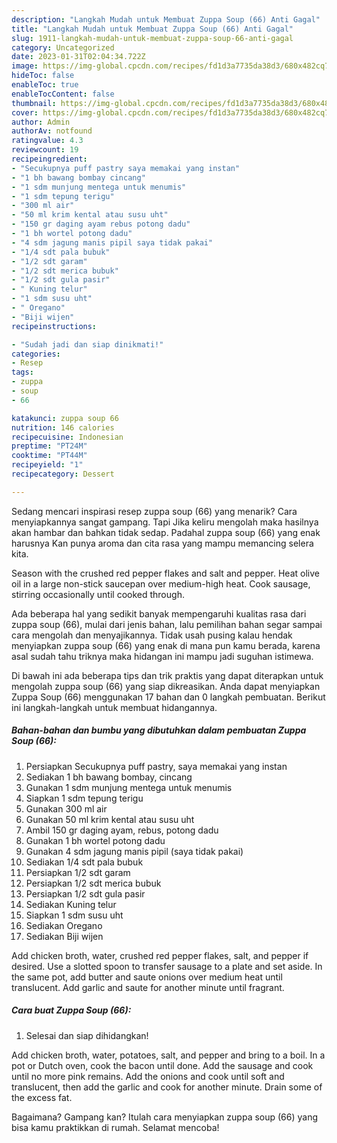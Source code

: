 ```yaml
---
description: "Langkah Mudah untuk Membuat Zuppa Soup (66) Anti Gagal"
title: "Langkah Mudah untuk Membuat Zuppa Soup (66) Anti Gagal"
slug: 1911-langkah-mudah-untuk-membuat-zuppa-soup-66-anti-gagal
category: Uncategorized
date: 2023-01-31T02:04:34.722Z
image: https://img-global.cpcdn.com/recipes/fd1d3a7735da38d3/680x482cq70/zuppa-soup-66-foto-resep-utama.jpg
hideToc: false
enableToc: true
enableTocContent: false
thumbnail: https://img-global.cpcdn.com/recipes/fd1d3a7735da38d3/680x482cq70/zuppa-soup-66-foto-resep-utama.jpg
cover: https://img-global.cpcdn.com/recipes/fd1d3a7735da38d3/680x482cq70/zuppa-soup-66-foto-resep-utama.jpg
author: Admin
authorAv: notfound
ratingvalue: 4.3
reviewcount: 19
recipeingredient:
- "Secukupnya puff pastry saya memakai yang instan"
- "1 bh bawang bombay cincang"
- "1 sdm munjung mentega untuk menumis"
- "1 sdm tepung terigu"
- "300 ml air"
- "50 ml krim kental atau susu uht"
- "150 gr daging ayam rebus potong dadu"
- "1 bh wortel potong dadu"
- "4 sdm jagung manis pipil saya tidak pakai"
- "1/4 sdt pala bubuk"
- "1/2 sdt garam"
- "1/2 sdt merica bubuk"
- "1/2 sdt gula pasir"
- " Kuning telur"
- "1 sdm susu uht"
- " Oregano"
- "Biji wijen"
recipeinstructions:

- "Sudah jadi dan siap dinikmati!"
categories:
- Resep
tags:
- zuppa
- soup
- 66

katakunci: zuppa soup 66 
nutrition: 146 calories
recipecuisine: Indonesian
preptime: "PT24M"
cooktime: "PT44M"
recipeyield: "1"
recipecategory: Dessert

---
```



Sedang mencari inspirasi resep zuppa soup (66) yang menarik? Cara menyiapkannya sangat gampang. Tapi Jika keliru mengolah maka hasilnya akan hambar dan bahkan tidak sedap. Padahal zuppa soup (66) yang enak harusnya Kan punya aroma dan cita rasa yang mampu memancing selera kita.


Season with the crushed red pepper flakes and salt and pepper. Heat olive oil in a large non-stick saucepan over medium-high heat. Cook sausage, stirring occasionally until cooked through.

Ada beberapa hal yang sedikit banyak mempengaruhi kualitas rasa dari zuppa soup (66), mulai dari jenis bahan, lalu pemilihan bahan segar sampai cara mengolah dan menyajikannya. Tidak usah pusing kalau hendak menyiapkan zuppa soup (66) yang enak di mana pun kamu berada, karena asal sudah tahu triknya maka hidangan ini mampu jadi suguhan istimewa.


Di bawah ini ada beberapa tips dan trik praktis yang dapat diterapkan untuk mengolah zuppa soup (66) yang siap dikreasikan. Anda dapat menyiapkan Zuppa Soup (66) menggunakan 17 bahan dan 0 langkah pembuatan. Berikut ini langkah-langkah untuk membuat hidangannya.

<!--inarticleads1-->

##### Bahan-bahan dan bumbu yang dibutuhkan dalam pembuatan Zuppa Soup (66):

1. Persiapkan Secukupnya puff pastry, saya memakai yang instan
1. Sediakan 1 bh bawang bombay, cincang
1. Gunakan 1 sdm munjung mentega untuk menumis
1. Siapkan 1 sdm tepung terigu
1. Gunakan 300 ml air
1. Gunakan 50 ml krim kental atau susu uht
1. Ambil 150 gr daging ayam, rebus, potong dadu
1. Gunakan 1 bh wortel potong dadu
1. Gunakan 4 sdm jagung manis pipil (saya tidak pakai)
1. Sediakan 1/4 sdt pala bubuk
1. Persiapkan 1/2 sdt garam
1. Persiapkan 1/2 sdt merica bubuk
1. Persiapkan 1/2 sdt gula pasir
1. Sediakan  Kuning telur
1. Siapkan 1 sdm susu uht
1. Sediakan  Oregano
1. Sediakan Biji wijen


Add chicken broth, water, crushed red pepper flakes, salt, and pepper if desired. Use a slotted spoon to transfer sausage to a plate and set aside. In the same pot, add butter and saute onions over medium heat until translucent. Add garlic and saute for another minute until fragrant. 

<!--inarticleads2-->

##### Cara buat Zuppa Soup (66):


1. Selesai dan siap dihidangkan!

Add chicken broth, water, potatoes, salt, and pepper and bring to a boil. In a pot or Dutch oven, cook the bacon until done. Add the sausage and cook until no more pink remains. Add the onions and cook until soft and translucent, then add the garlic and cook for another minute. Drain some of the excess fat. 

Bagaimana? Gampang kan? Itulah cara menyiapkan zuppa soup (66) yang bisa kamu praktikkan di rumah. Selamat mencoba!
